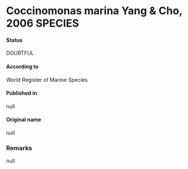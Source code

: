 Coccinomonas marina Yang & Cho, 2006 SPECIES
=======

#### Status
DOUBTFUL

#### According to
World Register of Marine Species

#### Published in
null

#### Original name
null

### Remarks
null